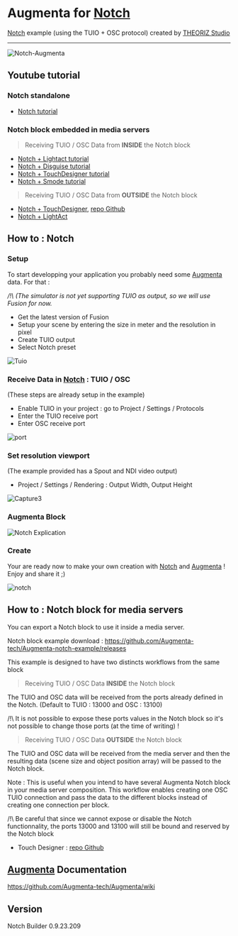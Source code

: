 ﻿Augmenta for [Notch]
=======================

[Notch] example (using the TUIO + OSC protocol) created by [THEORIZ Studio]
____________________

![Notch-Augmenta](https://user-images.githubusercontent.com/64955193/136235171-f96533bb-cc09-4945-a98a-d9572686424b.gif)

Youtube tutorial
-------------------------------------

### Notch standalone

- [Notch tutorial](https://www.youtube.com/watch?v=3uz8RHAXWkc&ab_channel=Augmenta)

### Notch block embedded in media servers

> Receiving TUIO / OSC Data from **INSIDE** the Notch block
- [Notch + Lightact tutorial](https://www.youtube.com/watch?v=7BTLzxSvlQY&t=78s)
- [Notch + Disguise tutorial](https://www.youtube.com/watch?v=a94huZb3eso)
- [Notch + TouchDesigner tutorial](https://www.youtube.com/watch?v=rA1mfUYWc44)
- [Notch + Smode tutorial](https://www.youtube.com/watch?v=YKmIBkiyZYs)


> Receiving TUIO / OSC Data from **OUTSIDE** the Notch block
- [Notch + TouchDesigner](https://www.youtube.com/watch?v=ZgbljA4bN-8),  [repo Github](https://github.com/Augmenta-tech/Notch-with-Data-in-TD)
- [Notch + LightAct](https://www.youtube.com/watch?v=j2YtyYr69j4)



How to : Notch
-------------------------------------

### Setup

To start developping your application you probably need some [Augmenta] data. For that :

_/!\ (The simulator is not yet supporting TUIO as output, so we will use Fusion for now._

- Get the latest version of Fusion
- Setup your scene by entering the size in meter and the resolution in pixel 
- Create TUIO output
- Select Notch preset

![Tuio](https://user-images.githubusercontent.com/64955193/137764972-3e06edfb-7566-49af-8878-5157aa73b409.PNG)


### Receive Data in [Notch] : TUIO / OSC

(These steps are already setup in the example)

- Enable TUIO in your project : go to Project / Settings / Protocols 
- Enter the TUIO receive port 
- Enter OSC receive port

![port](https://user-images.githubusercontent.com/64955193/137765361-a8629c1f-4c30-49f6-9c40-6308861d797f.PNG)


### Set resolution viewport

(The example provided has a Spout and NDI video output)

-  Project / Settings / Rendering : Output Width, Output Height

![Capture3](https://user-images.githubusercontent.com/64955193/136353915-155349b5-822f-4c6f-ac42-8d3975200ba1.PNG)


### Augmenta Block

![Notch Explication](https://user-images.githubusercontent.com/64955193/138668018-1e807f93-c002-437e-b38a-5d8604bbcd32.png)



### Create

Your are ready now to make your own creation with [Notch] and [Augmenta] ! Enjoy and share it ;)

![notch](https://user-images.githubusercontent.com/64955193/137765010-f3080e04-b7bc-4554-96cc-15916cfb9879.PNG)


How to : Notch block for media servers
-------------------------------------

You can export a Notch block to use it inside a media server.

Notch block example download : https://github.com/Augmenta-tech/Augmenta-notch-example/releases

This example is designed to have two distincts workflows from the same block




> Receiving TUIO / OSC Data **INSIDE** the Notch block

The TUIO and OSC data will be received from the ports already defined in the Notch. (Default to TUIO : 13000 and OSC : 13100)

/!\ It is not possible to expose these ports values in the Notch block so it's not possible to change those ports (at the time of writing) !



> Receiving TUIO / OSC Data **OUTSIDE** the Notch block

The TUIO and OSC data will be received from the media server and then the resulting data (scene size and object position array) will be passed to the Notch block.

Note : This is useful when you intend to have several Augmenta Notch block in your media server composition. This workflow enables creating one OSC TUIO connection and pass the data to the different blocks instead of creating one connection per block. 

/!\ Be careful that since we cannot expose or disable the Notch functionnality, the ports 13000 and 13100 will still be bound and reserved by the Notch block

- Touch Designer :  [repo Github](https://github.com/Augmenta-tech/Notch-with-Data-in-TD)



[Augmenta] Documentation
-------------

https://github.com/Augmenta-tech/Augmenta/wiki

Version
-------------

Notch Builder 0.9.23.209

[Notch]: https://www.notch.one/
[THEORIZ Studio]: https://www.theoriz.com/
[Augmenta]: https://www.augmenta-tech.com/




